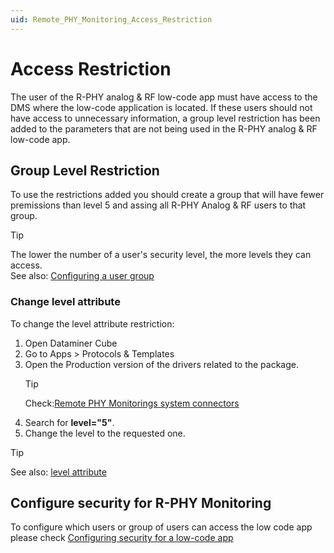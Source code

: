 ```yaml
---
uid: Remote_PHY_Monitoring_Access_Restriction
---
```


# Access Restriction

The user of the R-PHY analog & RF low-code app must have access to the DMS where the low-code application is located. 
If these users should not have access to unnecessary information, a group level restriction has been added to the parameters that are not being used in the R-PHY analog & RF low-code app.


## Group Level Restriction

To use the restrictions added you should create a group that will have fewer premissions than level 5 and assing all R-PHY Analog & RF users to that group.

> [!TIP]
> The lower the number of a user's security level, the more levels they can access.       
See also: [Configuring a user group](xref:Configuring_a_set_of_user_group_settings)


### Change level attribute 

To change the level attribute restriction:

1. Open Dataminer Cube
1. Go to Apps > Protocols & Templates 
1. Open the Production version of the drivers related to the package.
	> [!TIP]
	> Check:[Remote PHY Monitorings system connectors](xref:Remote_PHY_Monitoring_Components#Systemconnectors)
1. Search for **level="5"**.
1. Change the level to the requested one.

> [!TIP]
> See also: [level attribute](xref:Protocol.Params.Param-level)

## Configure security for R-PHY Monitoring 

To configure which users or group of users can access the low code app please check [Configuring security for a low-code app](xref:LowCodeApps_security_config)
